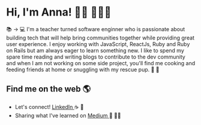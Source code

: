 # Hi, I'm Anna! 👋🏻 👩🏽‍💻

📚 ->  💻  I'm a teacher turned software enginner who is passionate about building tech that will help bring communities together while providing great user experience. I enjoy working with JavaScript, ReactJs, Ruby and Ruby on Rails but am always eager to learn something new. I like to spend my spare time reading and writing blogs to contribute to the dev community and when I am not working on some side project, you'll find me cooking and feeding friends at home or snuggling with my rescue pup. 🐶 🌵

## Find me on the web 🌎
- Let's connect! <a href="https://www.linkedin.com/in/problemsolveranna/"> LinkedIn </a> ☕️ 🥯
- Sharing what I've learned on  <a href="https://medium.com/@dear.hyunji"> Medium </a> 💬 ✍🏼
